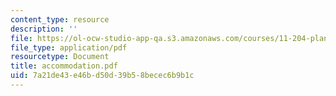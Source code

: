 ```yaml
---
content_type: resource
description: ''
file: https://ol-ocw-studio-app-qa.s3.amazonaws.com/courses/11-204-planning-communications-and-digital-media-fall-2004/7a21de43e46bd50d39b58becec6b9b1c_accommodation.pdf
file_type: application/pdf
resourcetype: Document
title: accommodation.pdf
uid: 7a21de43-e46b-d50d-39b5-8becec6b9b1c
---
```

